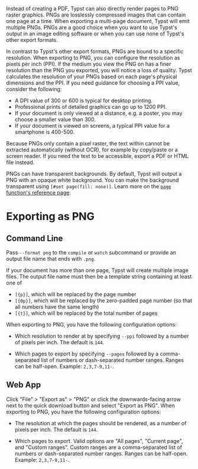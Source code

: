 Instead of creating a PDF, Typst can also directly render pages to PNG raster
graphics. PNGs are losslessly compressed images that can contain one page at a
time. When exporting a multi-page document, Typst will emit multiple PNGs. PNGs
are a good choice when you want to use Typst's output in an image editing
software or when you can use none of Typst's other export formats.

In contrast to Typst's other export formats, PNGs are bound to a specific
resolution. When exporting to PNG, you can configure the resolution as pixels
per inch (PPI). If the medium you view the PNG on has a finer resolution than
the PNG you exported, you will notice a loss of quality. Typst calculates the
resolution of your PNGs based on each page's physical dimensions and the PPI. If
you need guidance for choosing a PPI value, consider the following:

- A DPI value of 300 or 600 is typical for desktop printing.
- Professional prints of detailed graphics can go up to 1200 PPI.
- If your document is only viewed at a distance, e.g. a poster, you may choose a
  smaller value than 300.
- If your document is viewed on screens, a typical PPI value for a smartphone is
  400-500.

Because PNGs only contain a pixel raster, the text within cannot be extracted
automatically (without OCR), for example by copy/paste or a screen reader. If
you need the text to be accessible, export a PDF or HTML file instead.

PNGs can have transparent backgrounds. By default, Typst will output a PNG with
an opaque white background. You can make the background transparent using
`[#set page(fill: none)]`. Learn more on the
[`page` function's reference page]($page.fill).

# Exporting as PNG
## Command Line
Pass `--format png` to the `compile` or `watch` subcommand or provide an output
file name that ends with `.png`.

If your document has more than one page, Typst will create multiple image files.
The output file name must then be a template string containing at least one of
- `[{p}]`, which will be replaced by the page number
- `[{0p}]`, which will be replaced by the zero-padded page number (so that all
  numbers have the same length)
- `[{t}]`, which will be replaced by the total number of pages

When exporting to PNG, you have the following configuration options:

- Which resolution to render at by specifying `--ppi` followed by a number of
  pixels per inch. The default is `144`.

- Which pages to export by specifying `--pages` followed by a comma-separated
  list of numbers or dash-separated number ranges. Ranges can be half-open.
  Example: `2,3,7-9,11-`.

## Web App
Click "File" > "Export as" > "PNG" or click the downwards-facing arrow next to
the quick download button and select "Export as PNG". When exporting to PNG, you
have the following configuration options:

- The resolution at which the pages should be rendered, as a number of pixels
  per inch. The default is `144`.

- Which pages to export. Valid options are "All pages", "Current page", and
  "Custom ranges". Custom ranges are a comma-separated list of numbers or
  dash-separated number ranges. Ranges can be half-open. Example: `2,3,7-9,11-`.
